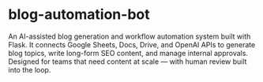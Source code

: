 # blog-automation-bot
An AI-assisted blog generation and workflow automation system built with Flask. It connects Google Sheets, Docs, Drive, and OpenAI APIs to generate blog topics, write long-form SEO content, and manage internal approvals. Designed for teams that need content at scale — with human review built into the loop.

